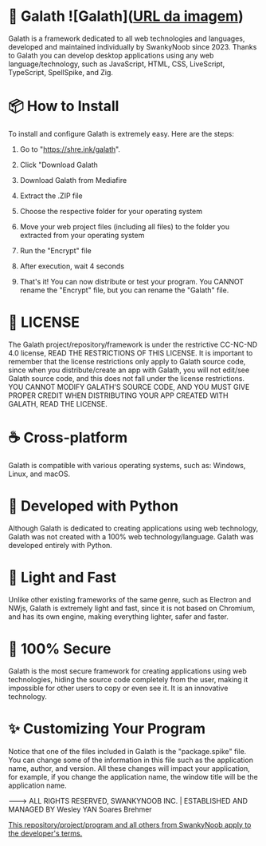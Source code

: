# 🚀 Galath ![Galath]([URL da imagem](https://raw.githubusercontent.com/NervousGroove/Galath/main/128.png))
Galath is a framework dedicated to all web technologies and languages, developed and maintained individually by SwankyNoob since 2023. Thanks to Galath you can develop desktop applications using any web language/technology, such as JavaScript, HTML, CSS, LiveScript, TypeScript, SpellSpike, and Zig. 

# 📦 How to Install
To install and configure Galath is extremely easy. Here are the steps:

1. Go to "https://shre.ink/galath".

2. Click "Download Galath

3. Download Galath from Mediafire

4. Extract the .ZIP file

5. Choose the respective folder for your operating system

6. Move your web project files (including all files) to the folder you extracted from your operating system

7. Run the "Encrypt" file

8. After execution, wait 4 seconds

9. That's it! You can now distribute or test your program. You CANNOT rename the "Encrypt" file, but you can rename the "Galath" file.

# 📖 LICENSE
The Galath project/repository/framework is under the restrictive CC-NC-ND 4.0 license, READ THE RESTRICTIONS OF THIS LICENSE. It is important to remember that the license restrictions only apply to Galath source code, since when you distribute/create an app with Galath, you will not edit/see Galath source code, and this does not fall under the license restrictions. YOU CANNOT MODIFY GALATH'S SOURCE CODE, AND YOU MUST GIVE PROPER CREDIT WHEN DISTRIBUTING YOUR APP CREATED WITH GALATH, READ THE LICENSE.

# ☕ Cross-platform
Galath is compatible with various operating systems, such as:
Windows, Linux, and macOS.

# 🐍 Developed with Python
Although Galath is dedicated to creating applications using web technology, Galath was not created with a 100% web technology/language. Galath was developed entirely with Python.

# 🌾 Light and Fast
Unlike other existing frameworks of the same genre, such as Electron and NWjs, Galath is extremely light and fast, since it is not based on Chromium, and has its own engine, making everything lighter, safer and faster.

# 🤖 100% Secure
Galath is the most secure framework for creating applications using web technologies, hiding the source code completely from the user, making it impossible for other users to copy or even see it. It is an innovative technology.

# ✨ Customizing Your Program
Notice that one of the files included in Galath is the "package.spike" file. You can change some of the information in this file such as the application name, author, and version. All these changes will impact your application, for example, if you change the application name, the window title will be the application name.

---> ALL RIGHTS RESERVED, SWANKYNOOB INC. | ESTABLISHED AND MANAGED BY Wesley YAN Soares Brehmer

[This repository/project/program and all others from SwankyNoob apply to the developer's terms.](https://github.com/NervousGroove/SwankyNoob/blob/main/TERMS)
